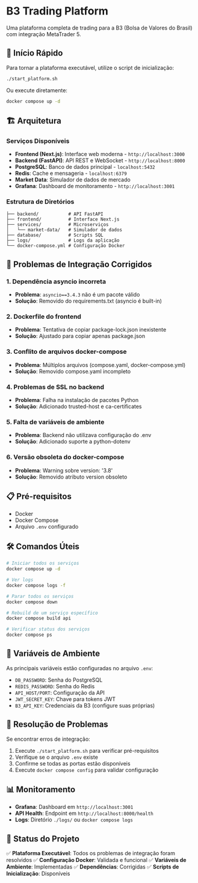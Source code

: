 # B3 Trading Platform

Uma plataforma completa de trading para a B3 (Bolsa de Valores do Brasil) com integração MetaTrader 5.

## 🚀 Início Rápido

Para tornar a plataforma executável, utilize o script de inicialização:

```bash
./start_platform.sh
```

Ou execute diretamente:

```bash
docker compose up -d
```

## 🏗️ Arquitetura

### Serviços Disponíveis

- **Frontend (Next.js)**: Interface web moderna - `http://localhost:3000`
- **Backend (FastAPI)**: API REST e WebSocket - `http://localhost:8000`
- **PostgreSQL**: Banco de dados principal - `localhost:5432`
- **Redis**: Cache e mensageria - `localhost:6379`
- **Market Data**: Simulador de dados de mercado
- **Grafana**: Dashboard de monitoramento - `http://localhost:3001`

### Estrutura de Diretórios

```
├── backend/           # API FastAPI
├── frontend/          # Interface Next.js
├── services/          # Microserviços
│   └── market-data/   # Simulador de dados
├── database/          # Scripts SQL
├── logs/              # Logs da aplicação
└── docker-compose.yml # Configuração Docker
```

## 🔧 Problemas de Integração Corrigidos

### 1. Dependência asyncio incorreta
- **Problema**: `asyncio==3.4.3` não é um pacote válido
- **Solução**: Removido do requirements.txt (asyncio é built-in)

### 2. Dockerfile do frontend
- **Problema**: Tentativa de copiar package-lock.json inexistente
- **Solução**: Ajustado para copiar apenas package.json

### 3. Conflito de arquivos docker-compose
- **Problema**: Múltiplos arquivos (compose.yaml, docker-compose.yml)
- **Solução**: Removido compose.yaml incompleto

### 4. Problemas de SSL no backend
- **Problema**: Falha na instalação de pacotes Python
- **Solução**: Adicionado trusted-host e ca-certificates

### 5. Falta de variáveis de ambiente
- **Problema**: Backend não utilizava configuração do .env
- **Solução**: Adicionado suporte a python-dotenv

### 6. Versão obsoleta do docker-compose
- **Problema**: Warning sobre version: '3.8'
- **Solução**: Removido atributo version obsoleto

## 📋 Pré-requisitos

- Docker
- Docker Compose
- Arquivo `.env` configurado

## 🛠️ Comandos Úteis

```bash
# Iniciar todos os serviços
docker compose up -d

# Ver logs
docker compose logs -f

# Parar todos os serviços
docker compose down

# Rebuild de um serviço específico
docker compose build api

# Verificar status dos serviços
docker compose ps
```

## 🔐 Variáveis de Ambiente

As principais variáveis estão configuradas no arquivo `.env`:

- `DB_PASSWORD`: Senha do PostgreSQL
- `REDIS_PASSWORD`: Senha do Redis
- `API_HOST/PORT`: Configuração da API
- `JWT_SECRET_KEY`: Chave para tokens JWT
- `B3_API_KEY`: Credenciais da B3 (configure suas próprias)

## 🐛 Resolução de Problemas

Se encontrar erros de integração:

1. Execute `./start_platform.sh` para verificar pré-requisitos
2. Verifique se o arquivo `.env` existe
3. Confirme se todas as portas estão disponíveis
4. Execute `docker compose config` para validar configuração

## 📊 Monitoramento

- **Grafana**: Dashboard em `http://localhost:3001`
- **API Health**: Endpoint em `http://localhost:8000/health`
- **Logs**: Diretório `./logs/` ou `docker compose logs`

## 🎯 Status do Projeto

✅ **Plataforma Executável**: Todos os problemas de integração foram resolvidos
✅ **Configuração Docker**: Validada e funcional
✅ **Variáveis de Ambiente**: Implementadas
✅ **Dependências**: Corrigidas
✅ **Scripts de Inicialização**: Disponíveis